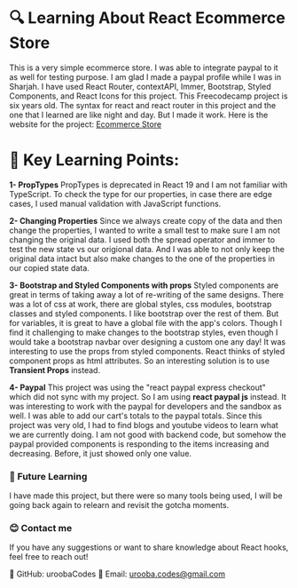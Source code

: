 # 🔍 Learning About React Ecommerce Store
This is a very simple ecommerce store. I was able to integrate paypal to it as well for testing purpose. I am glad I made a paypal profile while I was in Sharjah. I have used React Router, contextAPI, Immer, Bootstrap, Styled Components, and React Icons for this project. This Freecodecamp project is six years old. The syntax for react and react router in this project and the one that I learned are like night and day. But I made it work. Here is the website for the project: [Ecommerce Store](https://reactrouter-ecommerce.netlify.app/)


# 📜 Key Learning Points:

**1- PropTypes** PropTypes is deprecated in React 19 and I am not familiar with TypeScript. To check the type for our properties, in case there are edge cases, I used manual validation with JavaScript functions. 


**2- Changing Properties** Since we always create copy of the data and then change the properties, I wanted to write a small test to make sure I am not changing the original data. I used both the spread operator and immer to test the new state vs our origional data. And I was able to not only keep the original data intact but also make changes to the one of the properties in our copied state data. 

**3- Bootstrap and Styled Components with props** Styled components are great in terms of taking away a lot of re-writing of the same designs. There was a lot of css at work, there are global styles, css modules, bootstrap classes and styled components. I like bootstrap over the rest of them. But for variables, it is great to have a global file with the app's colors. Though I find it challenging to make changes to the bootstrap styles, even though I would take a bootstrap navbar over designing a custom one any day! It was interesting to use the props from styled components. React thinks of styled component props as html attributes. So an interesting solution is to use **Transient Props** instead. 

**4- Paypal** This project was using the "react paypal express checkout" which did not sync with my project. So I am using **react paypal js** instead. It was interesting to work with the paypal for developers and the sandbox as well. I was able to add our cart's totals to the paypal totals. Since this project was very old, I had to find blogs and youtube videos to learn what we are currently doing. I am not good with backend code, but somehow the paypal provided components is responding to the items increasing and decreasing. Before, it just showed only one value. 
 

### 🔮 Future Learning
I have made this project, but there were so many tools being used, I will be going back again to relearn and revisit the gotcha moments. 

### 😊 Contact me
If you have any suggestions or want to share knowledge about React hooks, feel free to reach out!

🌟 GitHub: uroobaCodes 🌟 Email: urooba.codes@gmail.com
